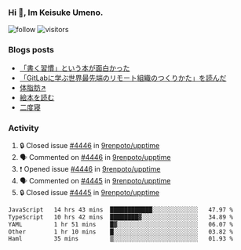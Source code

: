 ### Hi 👋, Im Keisuke Umeno.

<!--
**9renpoto/9renpoto** is a ✨ _special_ ✨ repository because its `README.md` (this file) appears on your GitHub profile.

Here are some ideas to get you started:

- 🔭 I’m currently working on ...
- 🌱 I’m currently learning ...
- 👯 I’m looking to collaborate on ...
- 🤔 I’m looking for help with ...
- 💬 Ask me about ...
- 📫 How to reach me: ...
- 😄 Pronouns: ...
- ⚡ Fun fact: ...
-->

![follow](https://img.shields.io/github/followers/9renpoto?label=Follow&style=social)
![visitors](https://komarev.com/ghpvc/?username=9renpoto&label=Profile%20views&color=0e75b6&style=flat)

### Blogs posts

<!-- BLOG-POST-LIST:START -->
- [「書く習慣」という本が面白かった](https://9renpoto.win/entry/2024/11/11/leave_a_feeling_sad)
- [「GitLabに学ぶ世界最先端のリモート組織のつくりかた」を読んだ](https://9renpoto.win/entry/2024/09/10/remote_organization)
- [体脂肪↗](https://9renpoto.win/entry/2024/08/12/gaining_fat)
- [絵本を読む](https://9renpoto.win/entry/2024/07/26/picture_book)
- [二度寝](https://9renpoto.win/entry/2024/07/18/going_back_to_sleep)
<!-- BLOG-POST-LIST:END -->

### Activity

<!--START_SECTION:activity-->
1. 🔒 Closed issue [#4446](https://github.com/9renpoto/upptime/issues/4446) in [9renpoto/upptime](https://github.com/9renpoto/upptime)
2. 🗣 Commented on [#4446](https://github.com/9renpoto/upptime/issues/4446#issuecomment-2499008711) in [9renpoto/upptime](https://github.com/9renpoto/upptime)
3. ❗ Opened issue [#4446](https://github.com/9renpoto/upptime/issues/4446) in [9renpoto/upptime](https://github.com/9renpoto/upptime)
4. 🗣 Commented on [#4445](https://github.com/9renpoto/upptime/issues/4445#issuecomment-2498849405) in [9renpoto/upptime](https://github.com/9renpoto/upptime)
5. 🔒 Closed issue [#4445](https://github.com/9renpoto/upptime/issues/4445) in [9renpoto/upptime](https://github.com/9renpoto/upptime)
<!--END_SECTION:activity-->

<!--START_SECTION:waka-->

```txt
JavaScript   14 hrs 43 mins  ████████████░░░░░░░░░░░░░   47.97 %
TypeScript   10 hrs 42 mins  ████████▓░░░░░░░░░░░░░░░░   34.89 %
YAML         1 hr 51 mins    █▓░░░░░░░░░░░░░░░░░░░░░░░   06.07 %
Other        1 hr 10 mins    █░░░░░░░░░░░░░░░░░░░░░░░░   03.82 %
Haml         35 mins         ▒░░░░░░░░░░░░░░░░░░░░░░░░   01.93 %
```

<!--END_SECTION:waka-->
